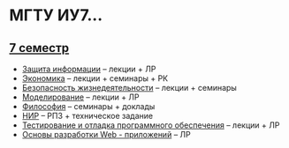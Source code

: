 # МГТУ ИУ7...

## [7 семестр](https://github.com/ilyasssklimov/bmstu_all/tree/sem_07/sem_07)

- [Защита информации](https://github.com/ilyasssklimov/bmstu_all/tree/sem_07/sem_07/DataSecurity) – лекции + ЛР
- [Экономика](https://github.com/ilyasssklimov/bmstu_all/tree/sem_07/sem_07/Economy) – лекции + семинары + РК
- [Безопасность жизнедеятельности](https://github.com/ilyasssklimov/bmstu_all/tree/sem_07/sem_07/LifeSafety) – лекции + семинары
- [Моделирование](https://github.com/ilyasssklimov/bmstu_all/tree/sem_07/sem_07/Modeling) – лекции + ЛР
- [Философия](https://github.com/ilyasssklimov/bmstu_all/tree/sem_07/sem_07/Philosophy) – семинары + доклады
- [НИР](https://github.com/ilyasssklimov/bmstu_all/tree/sem_07/sem_07/ResearchWork) – РПЗ + техническое задание
- [Тестирование и отладка программного обеспечения](https://github.com/ilyasssklimov/bmstu_all/tree/sem_07/sem_07/Testing) – лекции + ЛР
- [Основы разработки Web - приложений](https://github.com/ilyasssklimov/bmstu_all/tree/sem_07/sem_07/WEB) – ЛР

